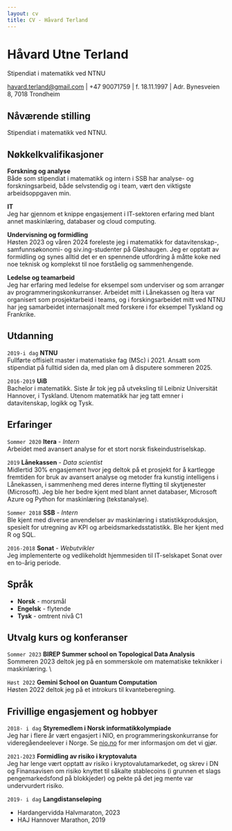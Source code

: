 ```yaml
---
layout: cv
title: CV - Håvard Terland
---
```

# Håvard Utne Terland
Stipendiat i matematikk ved NTNU

<div id="webaddress">
<a href="havard.terland@gmail.com">havard.terland@gmail.com</a> | +47 90071759 | f. 18.11.1997 | Adr. Bynesveien 8, 7018 Trondheim
</div>


## Nåværende stilling

Stipendiat i matematikk ved NTNU.

## Nøkkelkvalifikasjoner
__Forskning og analyse__\
Både som stipendiat i matematikk og intern i SSB har analyse- og forskningsarbeid, både selvstendig og i team, vært den viktigste arbeidsoppgaven min.

__IT__\
Jeg har gjennom et knippe engasjement i IT-sektoren erfaring med blant annet maskinlæring, databaser og cloud computing.

__Undervisning og formidling__ \
Høsten 2023 og våren 2024 foreleste jeg i matematikk for datavitenskap-, samfunnsøkonomi- og siv.ing-studenter på Gløshaugen. Jeg er opptatt av formidling og synes alltid det er en spennende utfordring å måtte koke ned noe teknisk og komplekst til noe forståelig og sammenhengende. 

__Ledelse og teamarbeid__\
Jeg har erfaring med ledelse for eksempel som underviser og som arrangør av programmeringskonkurranser. Arbeidet mitt i Lånekassen og Itera var organisert som prosjektarbeid i teams, og i forskingsarbeidet mitt ved NTNU har jeg samarbeidet internasjonalt med forskere i for eksempel Tyskland og Frankrike.


## Utdanning

`2019-i dag`
__NTNU__ \
Fullførte offisielt master i matematiske fag (MSc) i 2021. Ansatt som stipendiat på fulltid siden da, med plan om å disputere sommeren 2025.

`2016-2019`
__UiB__ \
Bachelor i matematikk. Siste år tok jeg på utveksling til Leibniz Universität Hannover, i Tyskland. Utenom matematikk har jeg tatt emner i datavitenskap, logikk og Tysk.

## Erfaringer

`Sommer 2020` **Itera** - *Intern* \
Arbeidet med avansert analyse for et stort norsk fiskeindustriselskap. 

`2019`
__Lånekassen__ - *Data scientist* \
Midlertid 30% engasjement hvor jeg deltok på et prosjekt for å kartlegge fremtiden for bruk av avansert analyse og metoder fra kunstig intelligens i Lånekassen, i sammenheng med deres interne flytting til skytjenester (Microsoft). Jeg ble her bedre kjent med blant annet databaser, Microsoft Azure og Python for maskinlæring (tekstanalyse).

`Sommer 2018` __SSB__ - *Intern* \
Ble kjent med diverse anvendelser av maskinlæring i statistikkproduksjon, spesielt for utregning av KPI og arbeidsmarkedsstatistikk. Ble her kjent med R og SQL.

`2016-2018` __Sonat__ - *Webutvikler* \
Jeg implementerte og vedlikeholdt hjemmesiden til IT-selskapet Sonat over en to-årig periode. 

## Språk
- __Norsk__ - morsmål
- __Engelsk__ - flytende
- __Tysk__ - omtrent nivå C1

## Utvalg kurs og konferanser
`Sommer 2023` __BIREP Summer school on Topological Data Analysis__ \
Sommeren 2023 deltok jeg på en sommerskole om matematiske teknikker i maskinlæring. \

`Høst 2022` __Gemini School on Quantum Computation__ \
Høsten 2022 deltok jeg på et introkurs til kvanteberegning.


## Frivillige engasjement og hobbyer

`2018- i dag`
__Styremedlem i Norsk informatikkolympiade__\
Jeg har i flere år vært engasjert i NIO, en programmeringskonkurranse for videregåendeelever i Norge. Se <a href="nio.no">nio.no</a> for mer informasjon om det vi gjør.

`2021-2023`
__Formidling av risiko i kryptovaluta__\
Jeg har lenge vært opptatt av risiko i kryptovalutamarkedet, og skrev i DN og Finansavisen om risiko knyttet til såkalte stablecoins (i grunnen et slags pengemarkedsfond på blokkjeder) og pekte på det jeg mente var undervurdert risiko.

`2019- i dag` __Langdistanseløping__
- Hardangervidda Halvmaraton, 2023
- HAJ Hannover Marathon, 2019







<!-- ### Footer

Last updated: May 2013 -->


